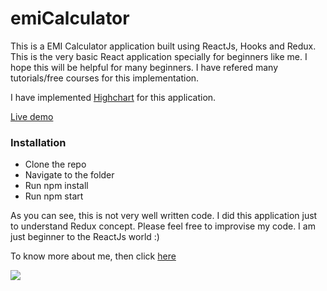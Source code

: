 # emiCalculator
This is a EMI Calculator application built using ReactJs, Hooks and Redux. This is the very basic React application specially for beginners like me. I hope this will be helpful for many beginners. I have refered many tutorials/free courses for this implementation.

I have implemented <a href="https://www.highcharts.com/" target="_blank">Highchart</a> for this application.

<a href="https://rakeshnayak360.github.io/emiCalculator/build/" target="_blank">Live demo</a>

### Installation
- Clone the repo
- Navigate to the folder
- Run npm install
- Run npm start

As you can see, this is not very well written code. I did this application just to understand Redux concept. Please feel free to improvise my code. I am just beginner to the ReactJs world :) 

To know more about me, then click <a href="https://rakeshnayak360.github.io/resume/" target="_blank">here</a> 

![](https://visitor-badge.glitch.me/badge?page_id=emiCalculator)


